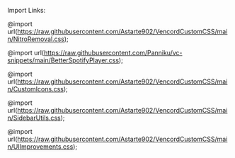 Import Links:

@import url(https://raw.githubusercontent.com/Astarte902/VencordCustomCSS/main/NitroRemoval.css);

@import url(https://raw.githubusercontent.com/Panniku/vc-snippets/main/BetterSpotifyPlayer.css);

@import url(https://raw.githubusercontent.com/Astarte902/VencordCustomCSS/main/CustomIcons.css);

@import url(https://raw.githubusercontent.com/Astarte902/VencordCustomCSS/main/SidebarUtils.css);

@import url(https://raw.githubusercontent.com/Astarte902/VencordCustomCSS/main/UIImprovements.css);
